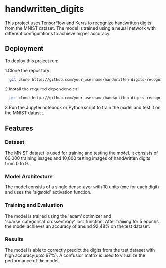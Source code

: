 # handwritten_digits
This project uses TensorFlow and Keras to recognize handwritten digits from the MNIST dataset. The model is trained using a neural network with different configurations to achieve higher accuracy.

## Deployment

To deploy this project run:

1.Clone the repository:

```bash
  git clone https://github.com/your_username/handwritten-digits-recognition.git
```
2.Install the required dependencies:
```bash
  git clone https://github.com/your_username/handwritten-digits-recognition.git
```
3.Run the Jupyter notebook or Python script to train the model and test it on the MNIST dataset.


## Features

### Dataset
The MNIST dataset is used for training and testing the model. It consists of 60,000 training images and 10,000 testing images of handwritten digits from 0 to 9.

### Model Architecture
The model consists of a single dense layer with 10 units (one for each digit) and uses the 'sigmoid' activation function.

### Training and Evaluation
The model is trained using the 'adam' optimizer and 'sparse_categorical_crossentropy' loss function. After training for 5 epochs, the model achieves an accuracy of around 92.48% on the test dataset.

### Results
The model is able to correctly predict the digits from the test dataset with high accuracy(upto 97%). A confusion matrix is used to visualize the performance of the model.
